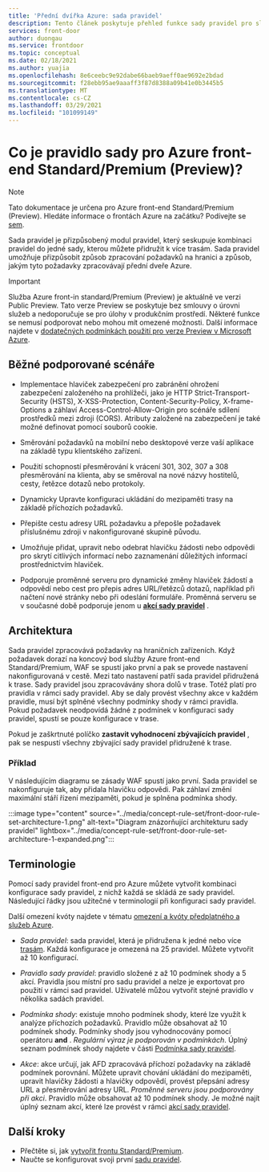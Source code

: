 ```yaml
---
title: 'Přední dvířka Azure: sada pravidel'
description: Tento článek poskytuje přehled funkce sady pravidel pro službu Azure front-Premium Standard/Premium.
services: front-door
author: duongau
ms.service: frontdoor
ms.topic: conceptual
ms.date: 02/18/2021
ms.author: yuajia
ms.openlocfilehash: 8e6ceebc9e92dabe66baeb9aeff0ae9692e2bdad
ms.sourcegitcommit: f28ebb95ae9aaaff3f87d8388a09b41e0b3445b5
ms.translationtype: MT
ms.contentlocale: cs-CZ
ms.lasthandoff: 03/29/2021
ms.locfileid: "101099149"
---
```

# <a name="what-is-a-rule-set-for-azure-front-door-standardpremium-preview"></a>Co je pravidlo sady pro Azure front-end Standard/Premium (Preview)?

> [!Note]
> Tato dokumentace je určena pro Azure front-end Standard/Premium (Preview). Hledáte informace o frontách Azure na začátku? Podívejte se [sem](../front-door-overview.md).

Sada pravidel je přizpůsobený modul pravidel, který seskupuje kombinaci pravidel do jedné sady, kterou můžete přidružit k více trasám. Sada pravidel umožňuje přizpůsobit způsob zpracování požadavků na hranici a způsob, jakým tyto požadavky zpracovávají přední dveře Azure.

> [!IMPORTANT]
> Služba Azure front-in standard/Premium (Preview) je aktuálně ve verzi Public Preview.
> Tato verze Preview se poskytuje bez smlouvy o úrovni služeb a nedoporučuje se pro úlohy v produkčním prostředí. Některé funkce se nemusí podporovat nebo mohou mít omezené možnosti.
> Další informace najdete v [dodatečných podmínkách použití pro verze Preview v Microsoft Azure](https://azure.microsoft.com/support/legal/preview-supplemental-terms/).

## <a name="common-supported-scenarios"></a>Běžné podporované scénáře

* Implementace hlaviček zabezpečení pro zabránění ohrožení zabezpečení založeného na prohlížeči, jako je HTTP Strict-Transport-Security (HSTS), X-XSS-Protection, Content-Security-Policy, X-frame-Options a záhlaví Access-Control-Allow-Origin pro scénáře sdílení prostředků mezi zdroji (CORS). Atributy založené na zabezpečení je také možné definovat pomocí souborů cookie.

* Směrování požadavků na mobilní nebo desktopové verze vaší aplikace na základě typu klientského zařízení.

* Použití schopností přesměrování k vrácení 301, 302, 307 a 308 přesměrování na klienta, aby se směroval na nové názvy hostitelů, cesty, řetězce dotazů nebo protokoly.

* Dynamicky Upravte konfiguraci ukládání do mezipaměti trasy na základě příchozích požadavků.

* Přepište cestu adresy URL požadavku a přepošle požadavek příslušnému zdroji v nakonfigurované skupině původu.

* Umožňuje přidat, upravit nebo odebrat hlavičku žádosti nebo odpovědi pro skrytí citlivých informací nebo zaznamenání důležitých informací prostřednictvím hlaviček.

* Podporuje proměnné serveru pro dynamické změny hlaviček žádostí a odpovědí nebo cest pro přepis adres URL/řetězců dotazů, například při načtení nové stránky nebo při odeslání formuláře. Proměnná serveru se v současné době podporuje jenom u **[akcí sady pravidel](concept-rule-set-actions.md)** .

## <a name="architecture"></a>Architektura

Sada pravidel zpracovává požadavky na hraničních zařízeních. Když požadavek dorazí na koncový bod služby Azure front-end Standard/Premium, WAF se spustí jako první a pak se provede nastavení nakonfigurovaná v cestě. Mezi tato nastavení patří sada pravidel přidružená k trase. Sady pravidel jsou zpracovávány shora dolů v trase. Totéž platí pro pravidla v rámci sady pravidel. Aby se daly provést všechny akce v každém pravidle, musí být splněné všechny podmínky shody v rámci pravidla. Pokud požadavek neodpovídá žádné z podmínek v konfiguraci sady pravidel, spustí se pouze konfigurace v trase.

Pokud je zaškrtnuté políčko **zastavit vyhodnocení zbývajících pravidel** , pak se nespustí všechny zbývající sady pravidel přidružené k trase.  

### <a name="example"></a>Příklad

V následujícím diagramu se zásady WAF spustí jako první. Sada pravidel se nakonfiguruje tak, aby přidala hlavičku odpovědi. Pak záhlaví změní maximální stáří řízení mezipaměti, pokud je splněna podmínka shody.

:::image type="content" source="../media/concept-rule-set/front-door-rule-set-architecture-1.png" alt-text="Diagram znázorňující architekturu sady pravidel" lightbox="../media/concept-rule-set/front-door-rule-set-architecture-1-expanded.png":::

## <a name="terminology"></a>Terminologie

Pomocí sady pravidel front-end pro Azure můžete vytvořit kombinaci konfigurace sady pravidel, z nichž každá se skládá ze sady pravidel. Následující řádky jsou užitečné v terminologií při konfiguraci sady pravidel.

Další omezení kvóty najdete v tématu [omezení a kvóty předplatného a služeb Azure](../../azure-resource-manager/management/azure-subscription-service-limits.md).

* *Sada pravidel*: sada pravidel, která je přidružena k jedné nebo více [trasám](concept-route.md). Každá konfigurace je omezená na 25 pravidel. Můžete vytvořit až 10 konfigurací.

* *Pravidlo sady pravidel*: pravidlo složené z až 10 podmínek shody a 5 akcí. Pravidla jsou místní pro sadu pravidel a nelze je exportovat pro použití v rámci sad pravidel. Uživatelé můžou vytvořit stejné pravidlo v několika sadách pravidel.

* *Podmínka shody*: existuje mnoho podmínek shody, které lze využít k analýze příchozích požadavků. Pravidlo může obsahovat až 10 podmínek shody. Podmínky shody jsou vyhodnocovány pomocí operátoru **and** . *Regulární výraz je podporován v podmínkách*. Úplný seznam podmínek shody najdete v části [Podmínka sady pravidel](concept-rule-set-match-conditions.md).

* *Akce*: akce určují, jak AFD zpracovává příchozí požadavky na základě podmínek porovnání. Můžete upravit chování ukládání do mezipaměti, upravit hlavičky žádosti a hlavičky odpovědí, provést přepsání adresy URL a přesměrování adresy URL. *Proměnné serveru jsou podporovány při akci*. Pravidlo může obsahovat až 10 podmínek shody. Je možné najít úplný seznam akcí, které lze provést v rámci [akcí sady pravidel](concept-rule-set-actions.md).

## <a name="next-steps"></a>Další kroky

* Přečtěte si, jak [vytvořit frontu Standard/Premium](create-front-door-portal.md).
* Naučte se konfigurovat svoji první [sadu pravidel](how-to-configure-rule-set.md).
 
